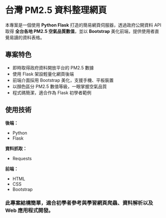 # 台灣 PM2.5 資料整理網頁

本專案是一個使用 **Python Flask** 打造的簡易網頁伺服器，透過政府公開資料 API 取得 **全台各地 PM2.5 空氣品質數值**，並以 **Bootstrap** 美化前端，提供使用者直覺易讀的資料表格。



## 專案特色

- 即時取得政府資料開放平台的 PM2.5 數據
- 使用 Flask 架設輕量化網頁後端
- 前端介面採用 Bootstrap 美化，支援手機、平板裝置
- 以顏色區分 PM2.5 數值等級，一眼掌握空氣品質
- 程式碼簡潔，適合作為 Flask 初學者範例

## 使用技術

**後端：**
- Python
- Flask

**資料抓取：**
- Requests

**前端：**
- HTML
- CSS
- Bootstrap

### 此專案結構簡單，適合初學者參考與學習網頁爬蟲、資料解析以及 Web 應用程式開發。
